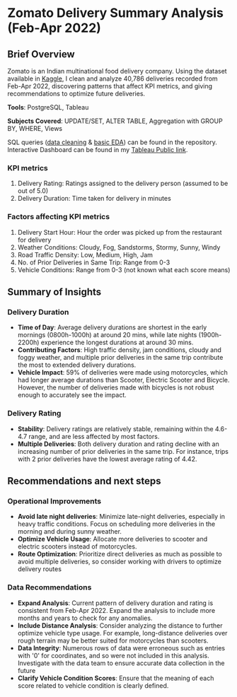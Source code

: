 # Zomato Delivery Summary Analysis (Feb-Apr 2022)
## Brief Overview
Zomato is an Indian multinational food delivery company. Using the dataset available in [Kaggle](https://www.kaggle.com/datasets/saurabhbadole/zomato-delivery-operations-analytics-dataset/data), I clean and analyze 40,786 deliveries recorded from Feb-Apr 2022, discovering patterns that affect KPI metrics, and giving recommendations to optimize future deliveries.

**Tools**: PostgreSQL, Tableau 

**Subjects Covered**: UPDATE/SET, ALTER TABLE, Aggregation with GROUP BY, WHERE, Views

SQL queries ([data cleaning](https://github.com/sanrio00/portfolio-projects/blob/main/Completed/Zomato%20Delivery%20Summary%20(Feb-Apr%202022)/sql_data_cleaning.sql) & [basic EDA](https://github.com/sanrio00/portfolio-projects/blob/main/Completed/Zomato%20Delivery%20Summary%20(Feb-Apr%202022)/sql_basic_EDA.sql)) can be found in the repository. Interactive Dashboard can be found in my [Tableau Public link](https://public.tableau.com/views/ZomatoDeliverySummaryFeb-Apr2022/Dashboard1?:language=en-US&:sid=&:redirect=auth&:display_count=n&:origin=viz_share_link).

### KPI metrics
1. Delivery Rating: Ratings assigned to the delivery person (assumed to be out of 5.0)
2. Delivery Duration: Time taken for delivery in minutes

### Factors affecting KPI metrics
1. Delivery Start Hour: Hour the order was picked up from the restaurant for delivery
2. Weather Conditions: Cloudy, Fog, Sandstorms, Stormy, Sunny, Windy
3. Road Traffic Density: Low, Medium, High, Jam
4. No. of Prior Deliveries in Same Trip: Range from 0-3
5. Vehicle Conditions: Range from 0-3 (not known what each score means)

## Summary of Insights
### Delivery Duration
- **Time of Day**: Average delivery durations are shortest in the early mornings (0800h-1000h) at around 20 mins, while late nights (1900h-2200h) experience the longest durations at around 30 mins.
- **Contributing Factors**: High traffic density, jam conditions, cloudy and foggy weather, and multiple prior deliveries in the same trip contribute the most to extended delivery durations.
- **Vehicle Impact**: 59% of deliveries were made using motorcycles, which had longer average durations than Scooter, Electric Scooter and Bicycle. However, the number of deliveries made with bicycles is not robust enough to accurately see the impact.

### Delivery Rating
- **Stability**: Delivery ratings are relatively stable, remaining within the 4.6-4.7 range, and are less affected by most factors.
- **Multiple Deliveries**: Both delivery duration and rating decline with an increasing number of prior deliveries in the same trip. For instance, trips with 2 prior deliveries have the lowest average rating of 4.42.

## Recommendations and next steps
### Operational Improvements
- **Avoid late night deliveries**: Minimize late-night deliveries, especially in heavy traffic conditions. Focus on scheduling more deliveries in the morning and during sunny weather.
- **Optimize Vehicle Usage**: Allocate more deliveries to scooter and electric scooters instead of motorcycles.
- **Route Optimization**: Prioritize direct deliveries as much as possible to avoid multiple deliveries, so consider working with drivers to optimize delivery routes

### Data Recommendations
- **Expand Analysis**: Current pattern of delivery duration and rating is consistent from Feb-Apr 2022. Expand the analysis to include more months and years to check for any anomalies.
- **Include Distance Analysis**: Consider analyzing the distance to further optimize vehicle type usage. For example, long-distance deliveries over rough terrain may be better suited for motorcycles than scooters.
- **Data Integrity**: Numerous rows of data were erroneous such as entries with '0' for coordinates, and so were not included in this analysis. Investigate with the data team to ensure accurate data collection in the future
- **Clarify Vehicle Condition Scores**: Ensure that the meaning of each score related to vehicle condition is clearly defined.
